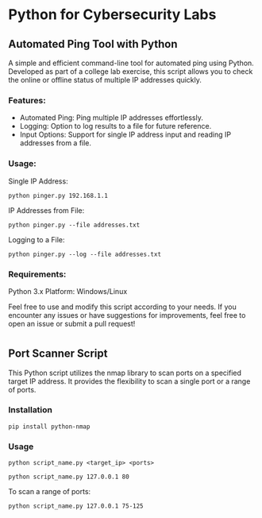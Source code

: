 # Python for Cybersecurity Labs

## Automated Ping Tool with Python

A simple and efficient command-line tool for automated ping using Python. Developed as part of a college lab exercise, this script allows you to check the online or offline status of multiple IP addresses quickly.

### Features:
- Automated Ping: Ping multiple IP addresses effortlessly.
- Logging: Option to log results to a file for future reference.
- Input Options: Support for single IP address input and reading IP addresses from a file.

### Usage:
Single IP Address:
```
python pinger.py 192.168.1.1
```
IP Addresses from File:
```
python pinger.py --file addresses.txt
```
Logging to a File:
```
python pinger.py --log --file addresses.txt
```

### Requirements:
Python 3.x
Platform: Windows/Linux

Feel free to use and modify this script according to your needs. If you encounter any issues or have suggestions for improvements, feel free to open an issue or submit a pull request!

#

## Port Scanner Script

This Python script utilizes the nmap library to scan ports on a specified target IP address. It provides the flexibility to scan a single port or a range of ports.

### Installation
```
pip install python-nmap
```

### Usage
```
python script_name.py <target_ip> <ports>
```

```
python script_name.py 127.0.0.1 80
```

To scan a range of ports:

```
python script_name.py 127.0.0.1 75-125
```